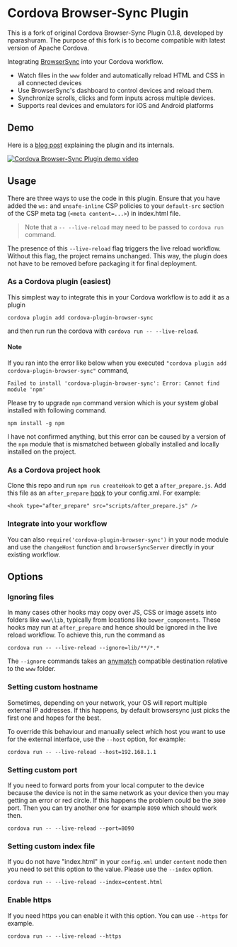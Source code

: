 # Cordova Browser-Sync Plugin

This is a fork of original Cordova Browser-Sync Plugin 0.1.8, developed by nparashuram.
The purpose of this fork is to become compatible with latest version of Apache Cordova.

Integrating [BrowserSync](http://browsersync.io) into your Cordova workflow.

- Watch files in the `www` folder and automatically reload HTML and CSS in all connected devices
- Use BrowserSync's dashboard to control devices and reload them.
- Synchronize scrolls, clicks and form inputs across multiple devices.
- Supports real devices and emulators for iOS and Android platforms

## Demo
Here is a [blog post](http://blog.nparashuram.com/2015/08/using-browser-sync-with-cordova.html) explaining the plugin and its internals.

[![Cordova Browser-Sync Plugin demo video](http://img.youtube.com/vi/XTXYhYS2m0c/0.jpg)](http://www.youtube.com/watch?v=XTXYhYS2m0c)

## Usage

There are three ways to use the code in this plugin. Ensure that you have added the `ws:` and `unsafe-inline` CSP policies to your `default-src` section of the CSP meta tag (`<meta content=...>`) in index.html file.

> Note that a `-- --live-reload` may need to be passed to `cordova run` command.

The presence of this `--live-reload` flag triggers the live reload workflow. Without this flag, the project remains unchanged. This way, the plugin does not have to be removed before packaging it for final deployment.

### As a Cordova plugin (easiest)
This simplest way to integrate this in your Cordova workflow is to add it as a plugin

```
cordova plugin add cordova-plugin-browser-sync
```

and then run run the cordova with `cordova run -- --live-reload`.

#### Note

If you ran into the error like below when you executed `"cordova plugin add cordova-plugin-browser-sync"` command,

```
Failed to install 'cordova-plugin-browser-sync': Error: Cannot find module 'npm'
```

Please try to upgrade `npm` command version which is your system global installed with following command.

```
npm install -g npm
```

I have not confirmed anything, but this error can be caused by a version of the `npm` module that is mismatched between globally installed and locally installed on the project.

### As a Cordova project hook
Clone this repo and run `npm run createHook` to get a `after_prepare.js`. Add this file as an `after_prepare` [hook](http://cordova.apache.org/docs/en/edge/guide_appdev_hooks_index.md.html) to your config.xml. For example:

```
<hook type="after_prepare" src="scripts/after_prepare.js" />
```

### Integrate into your workflow
You can also `require('cordova-plugin-browser-sync')` in your node module and use the `changeHost` function and `browserSyncServer` directly in your existing workflow.

## Options

### Ignoring files
In many cases other hooks may copy over JS, CSS or image assets into folders like `www\lib`, typically from locations like `bower_components`. These hooks may run at `after_prepare` and hence should be ignored in the live reload workflow. To achieve this, run the command as

```
cordova run -- --live-reload --ignore=lib/**/*.*
```

The `--ignore` commands takes an [anymatch](https://github.com/es128/anymatch) compatible destination relative to the `www` folder.

### Setting custom hostname
Sometimes, depending on your network, your OS will report multiple external IP addresses. If this happens, by default browsersync just picks the first one and hopes for the best.

To override this behaviour and manually select which host you want to use for the external interface, use the `--host` option, for example:

```
cordova run -- --live-reload --host=192.168.1.1
```

### Setting custom port
If you need to forward ports from your local computer to the device because the device is not in the same network as your device then you may getting an error or red circle.
If this happens the problem could be the `3000` port. Then you can try another one for example `8090` which should work then.

```
cordova run -- --live-reload --port=8090
```

### Setting custom index file
If you do not have "index.html" in your `config.xml` under `content` node then you need to set this option to the value.
Please use the `--index` option.

```
cordova run -- --live-reload --index=content.html
```

### Enable https
If you need https you can enable it with this option.
You can use `--https` for example.

```
cordova run -- --live-reload --https
```
